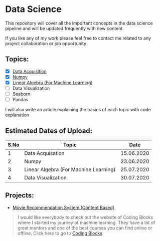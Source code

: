 # **Data Science**

This repository will cover all the important concepts in the data science pipeline and will be updated frequently with new content.

If you like any of my work please feel free to contact me related to any project collaboration or job opportunity

## **Topics**:

- [x] [Data Acquisition](https://github.com/aryanchugh816/Data-Science/tree/master/01%20-%20Data%20Acquisition)
- [x] [Numpy](https://github.com/aryanchugh816/Data-Science/tree/master/02%20-%20NumPy)
- [x] [Linear Algebra (For Machine Learning)](<https://github.com/aryanchugh816/Data-Science/tree/master/03%20-%20Linear%20Algebra%20(For%20Machine%20Learning)>)
- [ ] Data Visualization
- [ ] Seaborn
- [ ] Pandas

I will also write an article explaining the basics of each topic with code explanation

## **Estimated Dates of Upload**:

| S.No | Topic                                 | Date       |
| ---- | ------------------------------------- | ---------- |
| 1    | Data Acquisation                      | 15.06.2020 |
| 2    | Numpy                                 | 23.06.2020 |
| 3    | Linear Algebra (For Machine Learning) | 25.07.2020 |
| 4    | Data Visualization                    | 30.07.2020 |

## **Projects**:

- [Movie Recommendation System (Content Based)](https://github.com/aryanchugh816/Data-Science/tree/master/PROJECTS/01%20-%20Movie%20Recommendation%20System)

> I would like everybody to check out the website of Coding Blocks where I started my journey of machine learning. They have a lot of great mentors and one of the best courses you can find online or offline.
> Click here to go to [Coding Blocks](https://codingblocks.com/)
